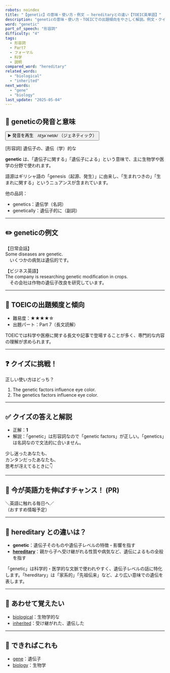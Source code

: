 ```yaml
---
robots: noindex
title: "【genetic】の意味・使い方・例文 ― hereditaryとの違い【TOEIC英単語】"
description: "geneticの意味・使い方・TOEICでの出題傾向をやさしく解説。例文・クイズ付きでhereditaryとの違いもわかりやすく学べます。"
word: "genetic"
part_of_speech: "形容詞"
difficulty: "4"
tags:
  - 形容詞
  - Part7
  - フォーマル
  - 科学
  - 説明
compared_word: "hereditary"
related_words:
  - "biological"
  - "inherited"
next_words:
  - "gene"
  - "biology"
last_update: "2025-05-04"
---
```


## 🔰 geneticの発音と意味

<button class="play-audio" onclick="playTTS('genetic')">
  <span class="play-audio-main">
    ▶️ 発音を再生　/dʒəˈnetɪk/
  </span>
  <span class="play-audio-sub">
    （ジェネティック）
  </span>
</button>

[形容詞] 遺伝子の、遺伝（学）的な

**genetic** は、「遺伝子に関する」「遺伝子による」という意味で、主に生物学や医学の分野で使われます。

語源はギリシャ語の「genesis（起源、発生）」に由来し、「生まれつきの」「生まれに関する」というニュアンスが含まれています。

他の品詞：  
- genetics：遺伝学（名詞）
- genetically：遺伝子的に（副詞）

---

## ✏️ geneticの例文

【日常会話】  
Some diseases are genetic.  
　いくつかの病気は遺伝的です。

【ビジネス英語】  
The company is researching genetic modification in crops.  
　その会社は作物の遺伝子改良を研究しています。

---

## 🎯 TOEICの出題頻度と傾向

- 難易度：★★★★☆
- 出題パート：Part 7（長文読解）

TOEICでは科学や医療に関する長文や記事で登場することが多く、専門的な内容の理解が求められます。

---

## ❓ クイズに挑戦！

正しい使い方はどっち？

1. The genetic factors influence eye color.  
2. The genetics factors influence eye color.

---

## ✅ クイズの答えと解説

- 正解：**1**
- 解説：「genetic」は形容詞なので「genetic factors」が正しい。「genetics」は名詞なので文法的に合いません。

少し迷ったあなたも、  
カンタンだったあなたも、  
思考が冴えてるときに👇️

---

## 🚀 今が英語力を伸ばすチャンス！ (PR)

<div class="info-center">
＼英語に触れる毎日へ／<br>  
（おすすめ情報予定）
</div>

---

## 🤔  hereditary との違いは？

- **genetic**：遺伝子そのものや遺伝子レベルの特徴・影響を指す
- **[hereditary](/word/hereditary/)**：親から子へ受け継がれる性質や病気など、遺伝によるもの全般を指す

「genetic」は科学的・医学的な文脈で使われやすく、遺伝子レベルの話に特化します。「hereditary」は「家系的」「先祖伝来」など、より広い意味での遺伝を表します。

---

## 🧩 あわせて覚えたい

- [biological](/word/biological/)：生物学的な
- [inherited](/word/inherited/)：受け継がれた、遺伝した

---

## 📖 できればこれも

- [gene](/word/gene/)：遺伝子
- [biology](/word/biology/)：生物学

<!-- cvid: aid15_bid34 -->
